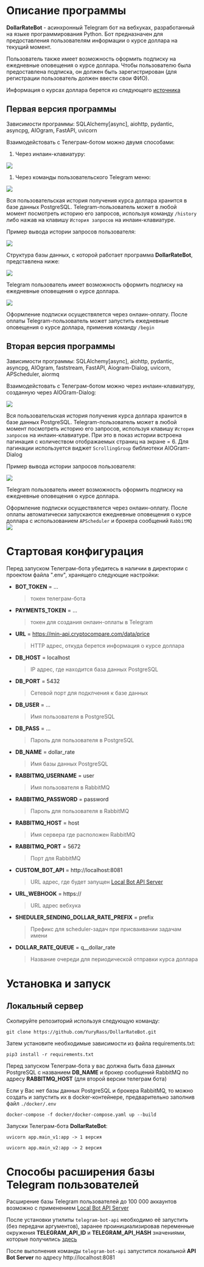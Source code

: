# Описание программы

**DollarRateBot** - асинхронный Telegram бот на вебхуках, разработанный на языке программирования Python. Бот предназначен для предоставления пользователям информации о курсе доллара на текущий момент.

Пользователь также имеет возможность оформить подписку на ежедневные оповещения о курсе доллара. Чтобы пользователю была предоставлена подписка, он должен быть зарегистрирован (для регистрации пользователь должен ввести свои ФИО).

Информация о курсах доллара берется из следующего [источника](https://min-api.cryptocompare.com/data/price?fsym=USD&tsyms=RUB)

## Первая версия программы

Зависимости программы: SQLAlchemy[async], aiohttp, pydantic, asyncpg, AIOgram, FastAPI, uvicorn

Взаимодейстовать с Телеграм-ботом можно двумя способами:

1. Через инлаин-клавиатуру:

![](./readme_images/inline_kb.png)

1. Через команды пользовательского Telegram меню:

![](./readme_images/user_commands.png)

Вся пользовательская история получения курса доллара хранится в базе данных PostgreSQL.
Telegram-пользователь может в любой момент посмотреть историю его запросов, используя команду `/history` либо нажав на клавишу `История запросов` на инлаин-клавиатуре.

Пример вывода истории запросов пользователя:

![](./readme_images/history.png)

Структура базы данных, с которой работает программа **DollarRateBot**, представлена ниже:

![](./readme_images/db.png)

Telegram пользователь имеет возможность оформить подписку на ежедневные оповещения о курсе доллара.

![](./readme_images/subscribe.png)

Оформление подписки осуществялется через онлаин-оплату. После оплаты Telegram-пользователь может запустить ежедневные оповещения о курсе доллара, применив команду `/begin`

## Вторая версия программы
Зависимости программы: SQLAlchemy[async], aiohttp, pydantic, asyncpg, AIOgram, faststream, FastAPI, Aiogram-Dialog, uvicorn, APScheduler, aiormq

Взаимодейстовать с Телеграм-ботом можно через инлаин-клавиатуру, созданную через AIOGram-Dialog:


![](./readme_images/inline_kb_v2.png)


Вся пользовательская история получения курса доллара хранится в базе данных PostgreSQL.
Telegram-пользователь может в любой момент посмотреть историю его запросов, иcпользуя клавишу `История запросов` на инлаин-клавиатуре. При это в показ истории встроена пагинация с количеством отображаемых страниц на экране = 6. Для пагинации используется виджет `ScrollingGroup` библиотеки AIOGram-Dialog

Пример вывода истории запросов пользователя:

![](./readme_images/history_v2.png)


Telegram пользователь имеет возможность оформить подписку на ежедневные оповещения о курсе доллара.

Оформление подписки осуществялется через онлаин-оплату. После оплаты автоматически запускаются ежедневные оповещения о курсе доллара с использованием `APScheduler` и брокера сообщений `RabbitMQ`
![](./readme_images/dollar_rate_subscribe_v2.png)


# Стартовая конфигурация

Перед запуском Телеграм-бота убедитесь в наличии в директории с проектом файла ".env", хранящего следующие настройки:

* **BOT_TOKEN** = ...
  > токен телеграм-бота
* **PAYMENTS_TOKEN** = ...
  > токен для создания онлаин-оплаты в Telegram
* **URL** = https://min-api.cryptocompare.com/data/price
  > HTTP адрес, откуда берется информация о курсе доллара
* **DB_HOST** = localhost
  > IP адрес, где находится база данных PostgreSQL
* **DB_PORT** = 5432
  > Сетевой порт для подклчения к базе данных
* **DB_USER** = ...
  > Имя пользователя в PostgreSQL
* **DB_PASS** = ...
  > Пароль для пользователя в PostgreSQL
* **DB_NAME** = dollar_rate
  > Имя базы данных PostgreSQL
* **RABBITMQ_USERNAME** = user
  > Имя пользователя в RabbitMQ
* **RABBITMQ_PASSWORD** = password
  > Пароль для пользователя в RabbitMQ
* **RABBITMQ_HOST** = host
  > Имя сервера где расположен RabbitMQ
* **RABBITMQ_PORT** = 5672
  > Порт для RabbitMQ
* **CUSTOM_BOT_API** = http://localhost:8081
  > URL адрес, где будет запущен [Local Bot API Server](ttps://core.telegram.org/bots/api#using-a-local-bot-api-server)
* **URL_WEBHOOK** = https://
  > URL адрес вебхука
* **SHEDULER_SENDING_DOLLAR_RATE_PREFIX** = prefix
  > Префикс для scheduler-задач при присваивании задачам имени
* **DOLLAR_RATE_QUEUE** = q__dollar_rate
  > Название очереди для периодической отправки курса доллара

# Установка и запуск
## Локальный сервер

Скопируйте репозиторий используя следующую команду:
```
git clone https://github.com/YuryRass/DollarRateBot.git
```

Затем установите необходимые зависимости из файла requirements.txt:
```
pip3 install -r requirements.txt
```

Перед запуском Телеграм-бота у вас должна быть база данных PostgreSQL с названием **DB_NAME** и брокер сообщений RabbitMQ по адресу **RABBITMQ_HOST** (для второй версии телеграм бота)

Если у Вас нет базы данных PostgreSQL и брокера RabbitMQ, то можно создать и запустить их в docker-контейнере, предварительно заполнив файл `./docker/.env`
```
docker-compose -f docker/docker-compose.yaml up --build
```
Запуски Телеграм-бота **DollarRateBot**:
```
uvicorn app.main_v1:app -> 1 версия

uvicorn app.main_v2:app -> 2 версия
```


# Способы расширения базы Telegram пользователей

Расширение базы Telegram пользователей до 100 000 аккаунтов возможно с применением [Local Bot API Server](https://core.telegram.org/bots/api#using-a-local-bot-api-server)

После установки утилиты `telegram-bot-api` необходимо её запустить (без передачи аргументов), заранее проинициализировав переменные окружения **TELEGRAM_API_ID** и **TELEGRAM_API_HASH** значениями, которые получились [здесь](https://my.telegram.org/auth?to=apps)

После выполнения команды `telegram-bot-api` запустится локальной **API Bot Server** по адресу http://localhost:8081
